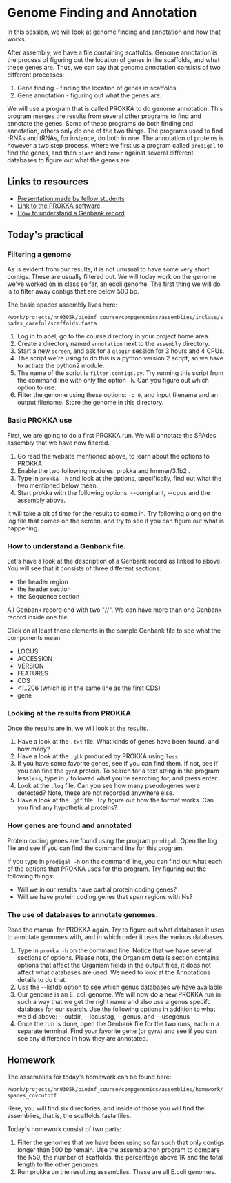 # Genome Finding and Annotation

In this session, we will look at genome finding and annotation and how that works.

After assembly, we have a file containing scaffolds. Genome annotation
is the process of figuring out the location of genes in the scaffolds,
and what these genes are. Thus, we can say that genome annotation consists
of two different processes:

1. Gene finding - finding the location of genes in scaffolds
2. Gene annotation - figuring out what the genes are.

We will use a program that is called PROKKA to do genome annotation.
This program merges the results from several other programs to find and
annotate the genes. Some of these programs do both finding and annotation,
others only do one of the two things. The programs used to find rRNAs and
tRNAs, for instance, do both in one. The annotation of proteins is however
a two step process, where we first us a program called `prodigal` to find
the genes, and then `blast` and `hmmer` against several different databases
to figure out what the genes are.

## Links to resources

  * [Presentation made by fellow students](https://docs.google.com/presentation/d/1vKbxuXWcrvvcj5Pi_mE8MzoHJdzVf_g_Fz_QcR5dhoM/edit?usp=sharing)
  * [Link to the PROKKA software](https://github.com/tseemann/prokka/)
  * [How to understand a Genbank record](https://www.ncbi.nlm.nih.gov/Sitemap/samplerecord.html)

## Today's practical

### Filtering a genome

As is evident from our results, it is not unusual to have some very short
contigs. These are usually filtered out. We will today work on the genome
we've worked on in class so far, an ecoli genome. The first thing we will do
is to filter away contigs that are below 500 bp.

The basic spades assembly lives here:

`/work/projects/nn9305k/bioinf_course/compgenomics/assemblies/inclass/spades_careful/scaffolds.fasta`

1. Log in to abel, go to the course directory in your project home area.
2. Create a directory named `annotation` next to the `assembly` directory.
3. Start a new `screen`, and ask for a `qlogin` session for 3 hours and 4 CPUs.
4. The script we're using to do this is a python version 2 script, so we have
   to actiate the python2 module.
5. The name of the script is `filter.contigs.py`. Try running this script from
   the command line with only the option `-h`. Can you figure out which option to use. 
6. Filter the genome using these options: `-c 0`, and input filename and an output 
   filename. Store the genome in this directory.

### Basic PROKKA use

First, we are going to do a first PROKKA run. We will annotate the SPAdes
assembly that we have now filtered.

1. Go read the website mentioned above, to learn about the options to PROKKA.
2. Enable the two following modules: prokka and hmmer/3.1b2 .
3. Type in `prokka -h` and look at the options, specifically, 
   find out what the two mentioned below mean. 
7. Start prokka with the following options: --compliant, --cpus and the assembly above.

It will take a bit of time for the results to come in. Try following along 
on the log file that comes on the screen, and try to see if you can figure out
what is happening.

### How to understand a Genbank file.

Let's have a look at the description of a Genbank record as linked to above. 
You will see that it consists of three different sections:  
* the header region
* the header section
* the Sequence section
   
All Genbank record end with two "//". We can have more than one Genbank record
inside one file.

Click on at least these elements in the sample Genbank file to see what the
components mean: 
* LOCUS
* ACCESSION
* VERSION
* FEATURES
* CDS
* <1..206 (which is in the same line as the first CDS)
* gene

### Looking at the results from PROKKA

Once the results are in, we will look at the results.

1. Have a look at the `.txt` file. What kinds of genes have been found, 
   and how many?
2. Have a look at the `.gbk` produced by PROKKA using `less`.
3. If you have some favorite genes, see if you can find them. If not,
   see if you can find the `gyrA` protein. To search for a text string
   in the program less`less`, type in `/` followed what you're searching 
   for, and press enter.
4. Look at the `.log` file. Can you see how many pseudogenes were detected?
   Note, these are not recorded anywhere else.
5. Have a look at the `.gff` file. Try figure out how the format works.
   Can you find any hypothetical proteins?

### How genes are found and annotated 

Protein coding genes are found using the program `prodigal`. Open
the log file and see if you can find the command line for this program.

If you type in `prodigal -h` on the command line, you can find out 
what each of the options that PROKKA uses for this program.
Try figuring out the following things:
* Will we in our results have partial protein coding genes?
* Will we have protein coding genes that span regions with Ns?
    
### The use of databases to annotate genomes. 

Read the manual for PROKKA again. Try to figure out what databases
it uses to annotate genomes with, and in which order it uses the
various databases.

1. Type in `prokka -h` on the command line. Notice that we have several
   sections of options. Please note, the Organism details section contains
   options that affect the Organism fields in the output files, it does
   not affect what databases are used. We need to look at the Annotations
   details to do that.
2. Use the --listdb option to see which genus databases we have available.
3. Our genome is an E. coli genome. We will now do a new PROKKA run in such
   a way that we get the right name and also use a genus specifc database
   for our search. Use the following options in addition to what we did above:
   --outdir, --locustag, --genus, and --usegenus 
4. Once the run is done, open the Genbank file for the two runs, each in a 
   separate terminal. Find your favorite gene (or `gyrA`) and see if you 
   can see any difference in how they are annotated. 

## Homework

The assemblies for today's homework can be found here:

`/work/projects/nn9305k/bioinf_course/compgenomics/assemblies/homework/spades_covcutoff`

Here, you will find six directories, and inside of those you will find the assemblies,
that is, the scaffolds.fasta files.

Today's homework consist of two parts:

1. Filter the genomes that we have been using so far such that only contigs
   longer than 500 bp remain. Use the assemblathon program to compare the 
   N50, the number of scaffolds, the percentage above 1K and the total length
   to the other genomes.
2. Run prokka on the resulting assemblies. These are all E.coli genomes.
